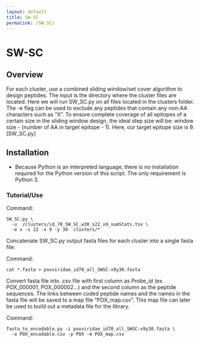 ```yaml
---
layout: default
title: SW-SC
permalink: /SW_SC/
---
```

# SW-SC

## Overview
For each cluster, use a combined sliding window/set cover algorithm to design peptides. The input is the directory where the cluster files are located. Here we will run SW_SC.py on all files located in the clusters folder. The -e flag can be used to exclude any peptides that contain any non-AA characters such as “X”. To ensure complete coverage of all epitopes of a certain size in the sliding window design, the ideal step size will be: window size - (number of AA in target epitope - 1). Here, our target epitope size is 9. [SW_SC.py]

## Installation

- Because Python is an interpreted language, there is no installation required for the Python version of this script. The only requirement is Python 3. 

### Tutorial/Use
Command:
```
SW_SC.py \
  -u  /clusters/id_70_SW_SC_w30_s22_x9_sumStats.tsv \
  -e x -s 22 -x 9 -y 30  clusters/*
```
Concatenate SW_SC.py output fasta files for each cluster into a single fasta file.

Command:
```
cat *.fasta > poxviridae_id70_all_SWSC-x9y30.fasta
```

Convert fasta file into .csv file with first column as Probe_id (ex. POX_000001, POX_000002…) and the second column as the peptide sequences. The links between coded peptide names and the names in the fasta file will be saved to a map file “POX_map.csv”. This map file can later be used to build out a metadata file for the library.

Command:
```
fasta_to_encodable.py -i poxviridae_id70_all_SWSC-x9y30.fasta \
  -o POX_encodable.csv -p POX -m POX_map.csv
```
